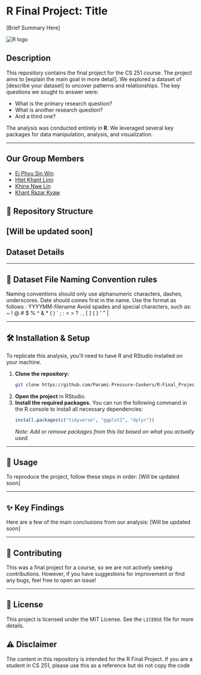 # R Final Project: Title 

[Brief Summary Here]

![R logo](https://www.r-project.org/logo/Rlogo.png)

## Description

This repository contains the final project for the CS 251 course. The project aims to [explain the main goal in more detail]. We explored a dataset of [describe your dataset] to uncover patterns and relationships. The key questions we sought to answer were:

* What is the primary research question?
* What is another research question?
* And a third one?

The analysis was conducted entirely in **R**. We leveraged several key packages for data manipulation, analysis, and visualization.

---
## Our Group Members
* [Ei Phyu Sin Win](https://github.com/cathcath-ryn)
* [Htet Khant Linn](https://github.com/Htet-Khant-Linn)
* [Khine Nwe Lin](https://github.com/khinenwelynn)
* [Khant Razar Kyaw](https://github.com/khantgit)


## 📂 Repository Structure

[Will be updated soon]
---

## Dataset Details



---

## 📂 Dataset File Naming Convention rules 

Naming conventions should only use alphanumeric characters, dashes, underscores. 
Date should comes first in the name. Use the format as follows : YYYYMM-filename
Avoid spades and special characters, such as:  ~ ! @ # $ % ^ & * ( ) ` ; : < > ? . , [ ] { } ' " |

---


## 🛠️ Installation & Setup

To replicate this analysis, you'll need to have R and RStudio installed on your machine.

1.  **Clone the repository:**
    ```bash
    git clone https://github.com/Parami-Pressure-Cookers/R-Final_Project.git
    ```
2.  **Open the project** in RStudio.
3.  **Install the required packages.** You can run the following command in the R console to install all necessary dependencies:
    ```R
    install.packages(c("tidyverse", "ggplot2", "dplyr"))
    ```
    *Note: Add or remove packages from this list based on what you actually used.*

---

## 🚀 Usage

To reproduce the project, follow these steps in order:
[Will be updated soon]


---

## ✨ Key Findings

Here are a few of the main conclusions from our analysis:
[Will be updated soon]


---



## 🤝 Contributing

This was a final project for a course, so we are not actively seeking contributions. However, if you have suggestions for improvement or find any bugs, feel free to open an issue!

---

## 📝 License

This project is licensed under the MIT License. See the `LICENSE` file for more details.


## ⚠️ Disclaimer
The content in this repository is intended for the R Final Project. If you are a student in CS 251, please use this as a reference but do not copy the code

